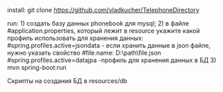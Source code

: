 install: git clone https://github.com/vladkucher/TelephoneDirectory


run: 1) создать базу данных phonebook для mysql;
     2) в файле #application.properties, который лежит в resource укажите какой профиль использовать для хранения данных:
     #spring.profiles.active=jsondata - если хранить данные в json файле, нужно указать свойство #file.name: D:\\path\file.json 
     #spring.profiles.active=datajpa -профиль для хранения данных в БД
     3) mvn spring-boot:run 
     
Скрипты на создания БД в resources/db
  
